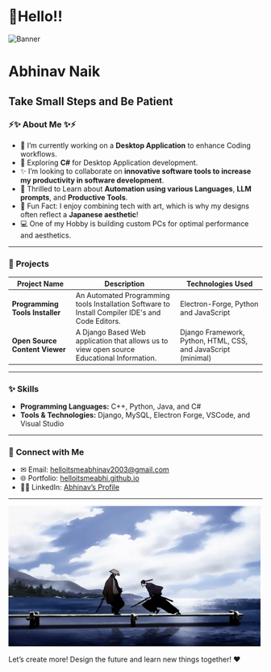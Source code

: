 # 👋Hello!!

![Banner](https://media.giphy.com/media/dzaUX7CAG0Ihi/giphy.gif)

# **Abhinav Naik**  
Take Small Steps and Be Patient
---

### ⚡✨ **About Me** ✨⚡

- 🔧 I’m currently working on a **Desktop Application** to enhance Coding workflows.
- 🌱 Exploring **C#** for Desktop Application development.
- ✨ I’m looking to collaborate on **innovative software tools to increase my productivity in software development**.
- 📝 Thrilled to Learn about **Automation using various Languages**, **LLM prompts**, and **Productive Tools**.
- 🚀 Fun Fact: I enjoy combining tech with art, which is why my designs often reflect a **Japanese aesthetic**!
- 💻 One of my Hobby is building custom PCs for optimal performance and aesthetics.

---

### 🔄 **Projects**

| Project Name                   | Description                                                                                   | Technologies Used                |
|--------------------------------|-----------------------------------------------------------------------------------------------|-----------------------------------|
| **Programming Tools Installer**| An Automated Programming tools Installation Software to Install Compiler IDE's and Code Editors.| Electron-Forge, Python and JavaScript |
| **Open Source Content Viewer** | A Django Based Web application that allows us to view open source Educational Information.     | Django Framework, Python, HTML, CSS, and JavaScript (minimal) |

---

### ✨ **Skills**

- **Programming Languages:** C++, Python, Java, and C#
- **Tools & Technologies:** Django, MySQL, Electron Forge, VSCode, and Visual Studio

---

### 📢 **Connect with Me**

- ✉ Email: [helloitsmeabhinav2003@gmail.com](mailto:helloitsmeabhinav2003@gmail.com)
- 🌐 Portfolio: [helloitsmeabhi.github.io](https://github.com/helloitsmeabhi)
- 👨‍💻 LinkedIn: [Abhinav’s Profile](https://www.linkedin.com/in/abhinav-naik-6520592b4/)

---

![Japanese Wave Animation](./Samurai%20Champloo%20-%20Jin.gif)

Let’s create more! Design the future and learn new things together! ❤️

